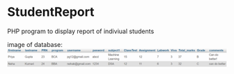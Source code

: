 # StudentReport

PHP program to display report of indiviual students

image of database:
![alt text](https://github.com/pg00019/StudentReport/blob/main/d1.png?raw=true)

